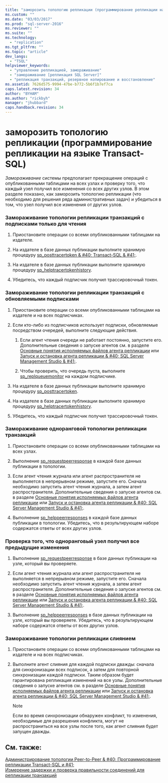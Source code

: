 ```yaml
---
title: "заморозить топологию репликации (программирование репликации на языке Transact-SQL) | Microsoft Docs"
ms.custom: ""
ms.date: "03/03/2017"
ms.prod: "sql-server-2016"
ms.reviewer: ""
ms.suite: ""
ms.technology: 
  - "replication"
ms.tgt_pltfrm: ""
ms.topic: "article"
dev_langs: 
  - "TSQL"
helpviewer_keywords: 
  - "управление репликацией, замораживание"
  - "замораживание [репликация SQL Server]"
  - "репликация транзакций, резервное копирование и восстановление"
ms.assetid: 7626d575-9994-47be-b772-5b6f1b7ef7ca
caps.latest.revision: 34
author: "BYHAM"
ms.author: "rickbyh"
manager: "jhubbard"
caps.handback.revision: 34
---
```

# заморозить топологию репликации (программирование репликации на языке Transact-SQL)
  *Замораживание* системы предполагает прекращение операций с опубликованными таблицами на всех узлах и проверку того, что каждый узел получил все изменения со всех других узлов. В этом разделе показано, как заморозить топологию репликации (что необходимо для решения ряда административных задач) и убедиться в том, что узел получил все изменения от других узлов.  
  
### Замораживание топологии репликации транзакций с подписками только для чтения  
  
1.  Приостановите операции со всеми опубликованными таблицами на издателе.  
  
2.  На издателе в базе данных публикации выполните хранимую процедуру [sp_posttracertoken & #40; Transact-SQL & #41;](../../../relational-databases/system-stored-procedures/sp-posttracertoken-transact-sql.md).  
  
3.  На издателе в базе данных публикации выполните хранимую процедуру [sp_helptracertokenhistory](../../../relational-databases/system-stored-procedures/sp-helptracertokenhistory-transact-sql.md).  
  
4.  Убедитесь, что каждый подписчик получил трассировочный токен.  
  
### Замораживание топологии репликации транзакций с обновляемыми подписками  
  
1.  Приостановите операции со всеми опубликованными таблицами на издателе и на всех подписчиках.  
  
2.  Если кто-либо из подписчиков использует подписки, обновляемые посредством очередей, выполните следующие действия.  
  
    1.  Если агент чтения очереди не работает постоянно, запустите его. Дополнительные сведения о запуске агентов см. в разделе [Основные понятия исполняемых файлов агента репликации](../../../relational-databases/replication/concepts/replication-agent-executables-concepts.md) или [Запуск и остановка агента репликации & #40; SQL Server Management Studio & #41;](../../../relational-databases/replication/agents/start-and-stop-a-replication-agent-sql-server-management-studio.md).  
  
    2.  Чтобы проверить, что очередь пуста, выполните [sp_replqueuemonitor](../../../relational-databases/system-stored-procedures/sp-replqueuemonitor-transact-sql.md) на каждом подписчике.  
  
3.  На издателе в базе данных публикации выполните хранимую процедуру [sp_posttracertoken](../../../relational-databases/system-stored-procedures/sp-posttracertoken-transact-sql.md).  
  
4.  На издателе в базе данных публикации выполните хранимую процедуру [sp_helptracertokenhistory](../../../relational-databases/system-stored-procedures/sp-helptracertokenhistory-transact-sql.md).  
  
5.  Убедитесь, что каждый подписчик получил трассировочный токен.  
  
### Замораживание одноранговой топологии репликации транзакций  
  
1.  Приостановите операции со всеми опубликованными таблицами на всех узлах.  
  
2.  Выполнение [sp_requestpeerresponse](../../../relational-databases/system-stored-procedures/sp-requestpeerresponse-transact-sql.md) в каждой базе данных публикации в топологии.  
  
3.  Если агент чтения журнала или агент распространителя не выполняется в непрерывном режиме, запустите его. Сначала необходимо запустить агент чтения журнала, а затем агент распространителя. Дополнительные сведения о запуске агентов см. в разделе [Основные понятия исполняемых файлов агента репликации](../../../relational-databases/replication/concepts/replication-agent-executables-concepts.md) или [Запуск и остановка агента репликации & #40; SQL Server Management Studio & #41;](../../../relational-databases/replication/agents/start-and-stop-a-replication-agent-sql-server-management-studio.md).  
  
4.  Выполнение [sp_helppeerresponses](../../../relational-databases/system-stored-procedures/sp-helppeerresponses-transact-sql.md) в каждой базе данных публикации в топологии. Убедитесь, что в результирующем наборе содержатся ответы от всех других узлов.  
  
### Проверка того, что одноранговый узел получил все предыдущие изменения  
  
1.  Выполнение [sp_requestpeerresponse](../../../relational-databases/system-stored-procedures/sp-requestpeerresponse-transact-sql.md) в базе данных публикации на узле, который вы проверяете.  
  
2.  Если агент чтения журнала или агент распространителя не выполняется в непрерывном режиме, запустите его. Сначала необходимо запустить агент чтения журнала, а затем агент распространителя. Дополнительные сведения о запуске агентов см. в разделе [Основные понятия исполняемых файлов агента репликации](../../../relational-databases/replication/concepts/replication-agent-executables-concepts.md) или [Запуск и остановка агента репликации & #40; SQL Server Management Studio & #41;](../../../relational-databases/replication/agents/start-and-stop-a-replication-agent-sql-server-management-studio.md).  
  
3.  Выполнение [sp_helppeerresponses](../../../relational-databases/system-stored-procedures/sp-helppeerresponses-transact-sql.md) в базе данных публикации на узле, который вы проверяете. Убедитесь, что в результирующем наборе содержатся ответы от всех других узлов.  
  
### Замораживание топологии репликации слиянием  
  
1.  Приостановите операции со всеми опубликованными таблицами на издателе и на всех подписчиках.  
  
2.  Выполните агент слияния для каждой подписки дважды: сначала для синхронизации всех подписок, а затем для повторной синхронизации каждой подписки. Таким образом будет гарантирована репликация изменений на все узлы. Дополнительные сведения о запуске агентов см. в разделе [Основные понятия исполняемых файлов агента репликации](../../../relational-databases/replication/concepts/replication-agent-executables-concepts.md) или [Запуск и остановка агента репликации & #40; SQL Server Management Studio & #41;](../../../relational-databases/replication/agents/start-and-stop-a-replication-agent-sql-server-management-studio.md).  
  
    > [!NOTE]  
    >  Если во время синхронизации обнаружен конфликт, то изменения, необходимые для разрешения конфликта, могут не распространиться на все узлы после того, как агент слияния будет запущен дважды.  
  
## См. также:  
 [Администрирование топологии Peer-to-Peer & #40; Программирование репликации Transact-SQL и #41;](../../../relational-databases/replication/administration/administer-a-peer-to-peer-topology-replication-transact-sql-programming.md)   
 [Измерение задержки и проверка правильности соединений для репликации транзакций](../../../relational-databases/replication/monitor/measure-latency-and-validate-connections-for-transactional-replication.md)  
  
  